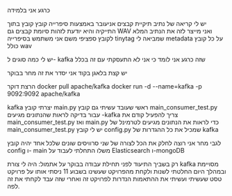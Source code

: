 כרגע אני בלמידה

יש לי קריאה של נתיב תיקיית קבצים אניעובר באמצעות סיפרייה קובץ קובץ בתוך התייקיה והיא יודעת לזהות סיומת קבצים גם WAV ואני מייצר לזה את הנתיב המלא לקובץ ספציפי משם אני משתמש בסיפרייה tinytag שמביאה לי metadata על כל קובץ כולל wav

יש לי כמה סוגים ל- kafka שזה כרגע אני לומד כי אני לא התעסקתי עם זה בכלל

יש קצת בלאגן בקוד אני יסדר את זה מחר בבוקר


הרצת דוקר
 docker pull apache/kafka
docker run -d --name=kafka -p 9092:9092 apache/kafka

kafka
יצרתי קובץ main.py ראשי שעובד
עשיתי גם קובץ main_consumer_test.py
עבור בדיקה לראות שהנתונים מגיעים -kafka
צריך להפעיל קודם את main_consumer_test.py ואז main.py כדי לראות את הנתונים מגיעים לטרמינל של main_consumer_test.py
יש לי קובץ config.py שמכיל את כל ההגדרות של kafka


לגבי מחר אני רוצה לחלק את הכל לצורה של שני סרוויסים שונים שלכל אחד יהיה קובץ config ו- main משלו
התחלתי לעבוד על Elasticsearch ו-mongoDB

רק בשביך התיעוד לפני תחילת עבודה בבוקר על אתמול: היה לי צורת kafka מסויימת ובמהלך היום החלטתי לשנות ולקחת מהפרויקט שעשינו בשבוע 11 ניסתי אותו על פרויקט טסט שעשיתי ועשיתי את ההתאמות הנדרות לפרויקט זה ואחרי שזה עבד לקחתי את זה לפה.

